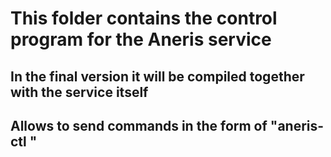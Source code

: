 # This folder contains the control program for the Aneris service

## In the final version it will be compiled together with the service itself
## Allows to send commands in the form of "aneris-ctl <num>"

